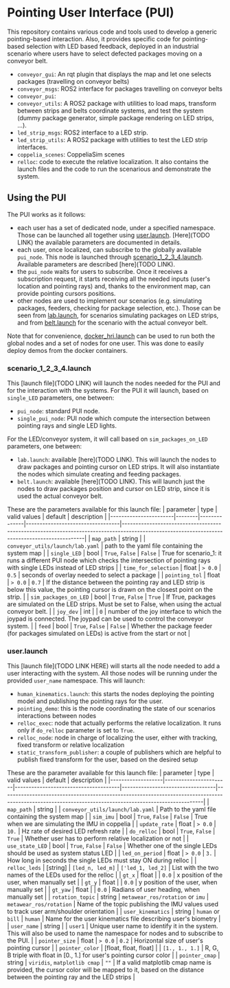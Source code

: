 # Pointing User Interface (PUI)
This repository contains various code and tools used to develop a generic pointing-based interaction. Also, it provides specific code for pointing-based selection with LED based feedback, deployed in an industrial scenario where users have to select defected packages moving on a conveyor belt.
- `conveyor_gui`: An rqt plugin that displays the map and let one selects packages (travelling on conveyor belts)
- `conveyor_msgs`: ROS2 interface for packages travelling on conveyor belts
- `conveyor_pui`: 
- `conveyor_utils`: A ROS2 package with utilities to load maps, transform between strips and belts coordinate systems, and test the system (dummy package generator, simple package rendering on LED strips, ...).
- `led_strip_msgs`: ROS2 interface to a LED strip.
- `led_strip_utils`: A ROS2 package with utilities to test the LED strip interfaces.
- `coppelia_scenes`: CoppeliaSim scenes
- `relloc`: code to execute the relative localization. It also contains the launch files and the code to run the scenarious and demonstrate the system. 

## Using the PUI
The PUI works as it follows:
- each user has a set of dedicated node, under a specified namespace. Those can be launched all together using [user.launch](relloc/launch/user.launch). [Here](TODO LINK) the available parameters are documented in details.
- each user, once localized, can subscribe to the globally available `pui_node`. This node is launched through [scenario_1_2_3_4.launch](relloc/launch/scenario_1_2_3_4.launch). Available parameters are described [here](TODO LINK).
- the `pui_node` waits for users to subscribe. Once it receives a subscription request, it starts receiving all the needed inputs (user's location and pointing rays) and, thanks to the environment map, can provide pointing cursors positions.
- other nodes are used to implement our scenarios (e.g. simulating packages, feeders, checking for package selection, etc.). Those can be seen from [lab.launch](code/conveyor_utils/launch/lab.launch), for scenarios simulating packages on LED strips, and from [belt.launch](code/conveyor_utils/launch/belt.launch) for the scenario with the actual conveyor belt.

Note that for convenience, [docker_hri.launch](relloc/launch/docker_hri.launch) can be used to run both the global nodes and a set of nodes for one user. This was done to easily deploy demos from the docker containers.

### scenario_1_2_3_4.launch
This [launch file](TODO LINK) will launch the nodes needed for the PUI and for the interaction with the systems.
For the PUI it will launch, based on `single_LED` parameters, one between:
- `pui_node`: standard PUI node.
- `single_pui_node`: PUI node which compute the intersection between pointing rays and single LED lights.

For the LED/conveyor system, it will call based on `sim_packages_on_LED` parameters, one between:
- `lab.launch`: available [here](TODO LINK). This will launch the nodes to draw packages and pointing cursor on LED strips. It will also instantiate the nodes which simulate creating and feeding packages.
- `belt.launch`: available [here](TODO LINK). This will launch just the nodes to draw packages position and cursor on LED strip, since it is used the actual conveyor belt.

These are the parameters available for this launch file:
| parameter             | type   | valid values | default                          | description                                                                                                                                  |
|-----------------------|--------|--------------|----------------------------------|----------------------------------------------------------------------------------------------------------------------------------------------|
| `map_path`            | string |              | `conveyor_utils/launch/lab.yaml` | path to the yaml file containing the system map                                                                                              |
| `single_LED`          | bool   | `True`, `False`  | `False`                            | True for scenario_1: it runs a different PUI node which  checks the intersection of pointing rays with single LEDs instead of LED strips     |
| `time_for_selection`  | float  | `> 0.0`         | `0.5`                              | seconds of overlay needed to select a package                                                                                                |
| `pointing_tol`        | float  | `> 0.0`         | `0.7`                              | If the distance between the pointing ray and LED strip is below this value,  the pointing cursor is drawn on the closest point on the strip. |
| `sim_packages_on_LED` | bool   | `True`, `False`  | `True`                             | If True, packages are simulated on the LED strips. Must be set to False,  when using the actual conveyor belt.                               |
| `joy_dev`             | int    |              | `0`                                | number of the joy interface to which the joypad is connected. The joypad can be used  to control the conveyor system.                        |
| `feed`                | bool   | `True`, `False`  | `False`                            | Whether the package feeder (for packages simulated on LEDs) is active from the start or not                                                  |

### user.launch
This [launch file](TODO LINK HERE) will starts all the node needed to add a user interacting with the system. All those nodes will be running under the provided `user_name` namespace. This will launch:
- `human_kinematics.launch`: this starts the nodes deploying the pointing model and publishing the pointing rays for the user.
- `pointing_demo`: this is the node coordinating the state of our scenarios interactions between nodes
- `relloc_exec`: node that actually performs the relative localization. It runs only if `do_relloc` parameter is set to `True`.
- `relloc_node`: node in charge of localizing the user, either with tracking, fixed transform or relative localization
- `static_transform_publisher`: a couple of publishers which are helpful to publish fixed transform for the user, based on the desired setup

These are the parameter available for this launch file:
| parameter         | type                  | valid values                         | default                          | description                                                                                                                                           |
|-------------------|-----------------------|--------------------------------------|----------------------------------|-------------------------------------------------------------------------------------------------------------------------------------------------------|
| `map_path`        | string                |                                      | `conveyor_utils/launch/lab.yaml` | Path to the yaml file containing the system map                                                                                                       |
| `sim_imu`         | bool                  | `True`, `False`                          | `False`                            | True when we are simulating the IMU in coppelia                                                                                                       |
| `update_rate`     | float                 | `> 0.0`                                 | `10.`                              | Hz rate of desired LED refresh rate                                                                                                                   |
| `do_relloc`       | bool                  | `True`, `False`                          | `True`                             | Whether user has to perform relative localization or not                                                                                              |
| `use_state_LED`   | bool                  | `True`, `False`                          | `False`                            | Whether one of the single LEDs should be used as system status LED                                                                                    |
| `led_on_period`   | float                 | `> 0.0`                                 | `3.`                               | How long in seconds the single LEDs must stay ON during relloc                                                                                        |
| `relloc_leds`     | [string]              | `[led_n, led_m]`                     | `['led_1, led_2]`                | List with the two names of the LEDs used for the relloc                                                                                               |
| `gt_x`            | float                 |                                      | `0.0`                              | x position of the user, when manually set                                                                                                             |
| `gt_y`            | float                 |                                      | `0.0`                              | y position of the user, when manually set                                                                                                             |
| `gt_yaw`          | float                 |                                      | `0.0`                              | Radians of user heading, when manually set                                                                                                            |
| `rotation_topic`  | string                | `metawear_ros/rotation` or `imu` | `metawear_ros/rotation`          | Name of the topic publishing the IMU values used to track user arm/shoulder orientation                                                               |
| `user_kinematics` | string                | `human` or `bill`                    | `human`                          | Name for the user kinematics file describing user's biometry                                                                                          |
| `user_name`       | string                |                                      | `user1`                          | Unique user name to identify it in the system. This will also be used to name the namespace for nodes and to subscribe to the PUI.                    |
| `pointer_size`    | float                 | `> 0.0`                                 | `0.2`                              | Horizontal size of user's pointing cursor                                                                                                             |
| `pointer_color`   | [float, float, float] |                                      | `[1., 1., 1.]`                     | R, G, B triple with float in [0., 1.] for user's pointing cursor color                                                                                |
| `pointer_cmap`    | string                | `viridis`, `matplotlib cmap`           | `""`                               | If a valid matplotlib cmap name is provided, the cursor color will be mapped to it, based on the distance between the pointing ray and the LED strips |
